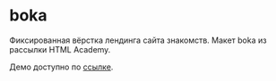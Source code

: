 # boka
Фиксированная вёрстка лендинга сайта знакомств. Макет boka из рассылки HTML Academy.

Демо доступно по [ссылке](https://glevanov.github.io/boka/).

